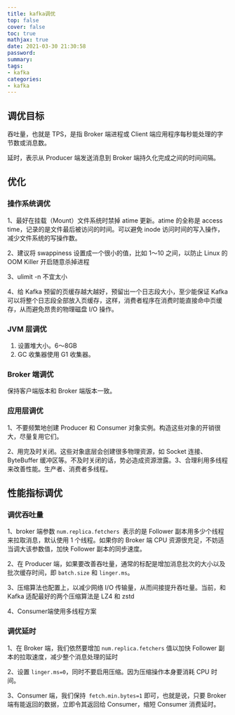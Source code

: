 ```yaml
---
title: kafka调优
top: false
cover: false
toc: true
mathjax: true
date: 2021-03-30 21:30:58
password:
summary:
tags:
- kafka
categories:
- kafka
---
```


## 调优目标

吞吐量，也就是 TPS，是指 Broker 端进程或 Client 端应用程序每秒能处理的字节数或消息数。

延时，表示从 Producer 端发送消息到 Broker 端持久化完成之间的时间间隔。

## 优化

### 操作系统调优

1、最好在挂载（Mount）文件系统时禁掉 atime 更新。atime 的全称是 access time，记录的是文件最后被访问的时间。可以避免 inode 访问时间的写入操作，减少文件系统的写操作数。

2、建议将 swappiness 设置成一个很小的值，比如 1～10 之间，以防止 Linux 的 OOM Killer 开启随意杀掉进程

3、ulimit -n 不宜太小

4、给 Kafka 预留的页缓存越大越好，预留出一个日志段大小，至少能保证 Kafka 可以将整个日志段全部放入页缓存，这样，消费者程序在消费时能直接命中页缓存，从而避免昂贵的物理磁盘 I/O 操作。

### JVM 层调优

1. 设置堆大小。6～8GB
2. GC 收集器使用 G1 收集器。

### Broker 端调优

保持客户端版本和 Broker 端版本一致。

### 应用层调优

1、不要频繁地创建 Producer 和 Consumer 对象实例。构造这些对象的开销很大，尽量复用它们。

2、用完及时关闭。这些对象底层会创建很多物理资源，如 Socket 连接、ByteBuffer 缓冲区等。不及时关闭的话，势必造成资源泄露。3、合理利用多线程来改善性能。生产者、消费者多线程。

## 性能指标调优

### 调优吞吐量

1、broker 端参数 `num.replica.fetchers `表示的是 Follower 副本用多少个线程来拉取消息，默认使用 1 个线程。如果你的 Broker 端 CPU 资源很充足，不妨适当调大该参数值，加快 Follower 副本的同步速度。

2、在 Producer 端，如果要改善吞吐量，通常的标配是增加消息批次的大小以及批次缓存时间，即 `batch.size` 和 `linger.ms`。

3、压缩算法也配置上，以减少网络 I/O 传输量，从而间接提升吞吐量。当前，和 Kafka 适配最好的两个压缩算法是 LZ4 和 zstd

4、Consumer端使用多线程方案

### 调优延时

1、在 Broker 端，我们依然要增加 `num.replica.fetchers` 值以加快 Follower 副本的拉取速度，减少整个消息处理的延时

2、设置 `linger.ms=0`，同时不要启用压缩。因为压缩操作本身要消耗 CPU 时间。

3、Consumer 端，我们保持` fetch.min.bytes=1` 即可，也就是说，只要 Broker 端有能返回的数据，立即令其返回给 Consumer，缩短 Consumer 消费延时。